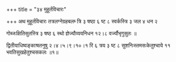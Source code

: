 +++
title = "३४ मुहूर्तविचारः"

+++
अथ मुहूर्तविचारः तत्रलग्नेग्रहबलम्‍ त्रि ३ षष्ठा ६ ष्ट ८ स्वर्कस्त्रि ३ जल ४ धन २

गो‍ब्जःक्षितिसुतस्त्रि ३ षष्ठ ६ स्थो ज्ञेज्यौव्ययनिधन १२।८ वर्ज्यौभृगुसुतः ॥

द्वितीयाधिष्वङ्काश्रतनुषु २।४।५।९।१०।१ रि ६ त्रय ३ ष्ट ८ सुशनिःस्तमसःकेतुश्चाये ११ भवतिसुखहेतुश्चसकलः ॥१॥
